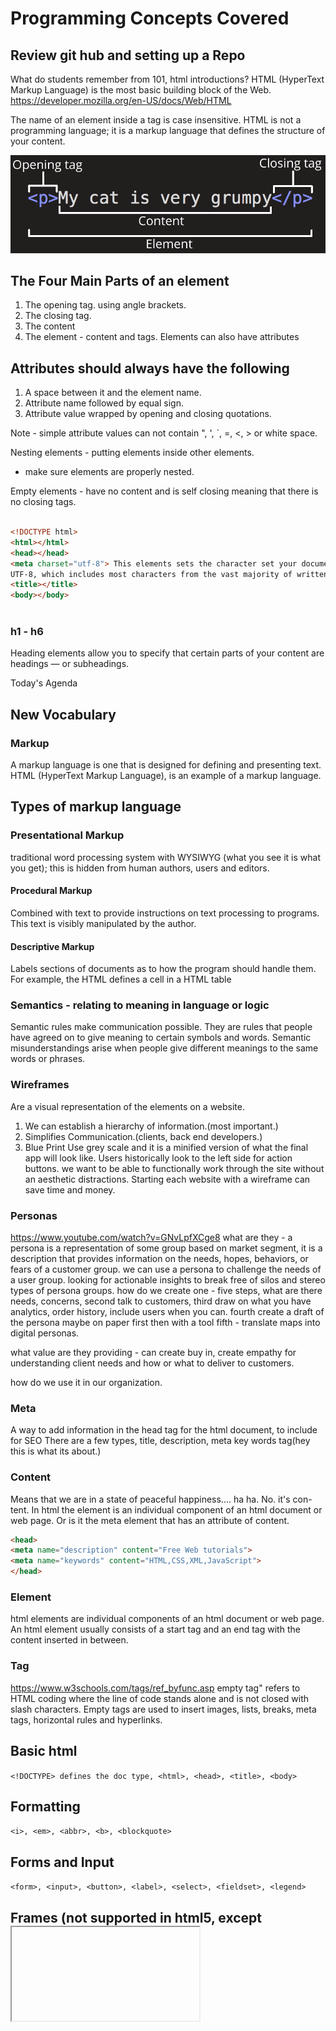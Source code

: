 # Programming Concepts Covered

## Review git hub and setting up a Repo

What do students remember from 101, html introductions?
HTML (HyperText Markup Language) is the most basic building block of the Web. <https://developer.mozilla.org/en-US/docs/Web/HTML>

The name of an element inside a tag is case insensitive.
HTML is not a programming language; it is a markup language that defines the
structure of your content.

![Screen Shot](images/grumpy-cat-small.png)

## The Four Main Parts of an element

1. The opening tag. using angle brackets.
2. The closing tag.
3. The content
4. The element - content and tags.
Elements can also have attributes

## Attributes should always have the following

1. A space between it and the element name.
2. Attribute name followed by equal sign.
3. Attribute value wrapped by opening and closing quotations.

Note - simple attribute values can not contain
", ', `, =, <, > or white space.

Nesting elements - putting elements inside other elements.

- make sure elements are properly nested.

Empty elements - have no content and is self closing meaning that there is no
closing tags.

```html

<!DOCTYPE html>
<html></html>
<head></head>
<meta charset="utf-8"> This elements sets the character set your document to use
UTF-8, which includes most characters from the vast majority of written languages.
<title></title>
<body></body>



```

### h1 - h6

Heading elements allow you to specify that certain parts of your content are
headings — or subheadings.

Today's Agenda

## New Vocabulary

### Markup

A markup language is one that is designed for defining and presenting text.
HTML (HyperText Markup Language), is an example of a markup language.

## Types of markup language

### Presentational Markup

traditional word processing system with WYSIWYG (what you see it is what you get);
this is hidden from human authors, users and editors.

#### Procedural Markup

Combined with text to provide instructions on text processing to programs. This
text is visibly manipulated by the author.

#### Descriptive Markup

Labels sections of documents as to how the program should handle them. For example,
the HTML <td> defines a cell in a HTML table

### Semantics - relating to meaning in language or logic

Semantic rules make communication possible. They are rules that people have agreed
on to give meaning to certain symbols and words. Semantic misunderstandings arise
when people give different meanings to the same words or phrases.

### Wireframes

Are a visual representation of the elements on a website.

1. We can establish a hierarchy of information.(most important.)
2. Simplifies Communication.(clients, back end developers.)  
3. Blue Print
Use grey scale and it is a minified version of what the final app will look like.
Users historically look to the left side for action buttons.
we want to be able to functionally work through the site without an aesthetic distractions.
Starting each website with a wireframe can save time and money.

### Personas

<https://www.youtube.com/watch?v=GNvLpfXCge8>
what are they - a persona is a representation of some group based on
market segment, it is a description that provides information on the needs,
hopes, behaviors, or fears of a customer group.
we can use a persona to challenge the needs of a user group. looking for
actionable insights to break free of silos and stereo types of persona groups.
how do we create one - five steps, what are there needs, concerns,
second talk to customers,
third draw on what you have analytics, order history, include users when you can.
fourth create a draft of the persona maybe on paper first then with a tool
fifth - translate maps into digital personas.

what value are they providing - can create buy in, create empathy for understanding
client needs and how or what to deliver to customers.

how do we use it in our organization.

### Meta

A way to add information in the head tag for the html document, to include for SEO
There are a few types, title, description, meta key words tag(hey this is what
its about.)

### Content

Means that we are in a state of peaceful happiness.... ha ha.
No. it's con-tent. In html the element is an individual component of an html
document or web page. Or is it the meta element that has an attribute of content.

```html
<head>
<meta name="description" content="Free Web tutorials">
<meta name="keywords" content="HTML,CSS,XML,JavaScript">
</head>
```

### Element

html elements are individual components of an html document or web page.
An html element usually consists of a start tag and an end tag with the content
inserted in between.

### Tag

<https://www.w3schools.com/tags/ref_byfunc.asp>
empty tag" refers to HTML coding where the line of code stands alone and is not
closed with slash characters. Empty tags are used to insert images, lists, breaks,
meta tags, horizontal rules and hyperlinks.

## Basic html

 `<!DOCTYPE> defines the doc type, <html>, <head>, <title>, <body>`

## Formatting

 `<i>, <em>, <abbr>, <b>, <blockquote>`

## Forms and Input

 `<form>, <input>, <button>, <label>, <select>, <fieldset>, <legend>`

## Frames (not supported in html5, except <iframe> === Defines an inline frame)

## Images

 `<img>, <canvas>, <svg>`

## Audio and Video

 `<audio>, <source>, <track>`

## Links

 `<a>, <links>, <nav>`

## Lists

`<ul>, <ol>, <li>`

## Tables

`<Table>, <caption>, <th>, <tr>, <td>`

## Styles and Semantics

 `<div>, <section>, <header>, <aside>`

## Meta Info

 `<head> <meta> <base>`

## Structure vs Presentation

Structure equals the necessary parts of the html doc needed to create a working
document, as well as the semantic and structured markup of its contents. Presentation
is the style of the content and how it is aesthetically received to the user, Sound
is a part of presentation. How does accessibility fit in?

### Programming

 `<script>,<embed>,<param>`
